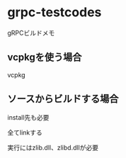 # grpc-testcodes

gRPCビルドメモ

## vcpkgを使う場合

vcpkg

## ソースからビルドする場合

install先も必要

全てlinkする

実行にはzlib.dll、zlibd.dllが必要
